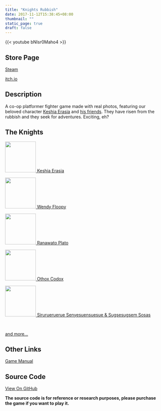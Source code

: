 ```yaml
---
title: "Knights Rubbish"
date: 2017-11-12T15:38:45+08:00
thumbnail: ""
static_page: true
draft: false
---
```


{{< youtube bNIsr0Maho4 >}}

## Store Page
[Steam](https://store.steampowered.com/app/980440)

[itch.io](https://shinerightstudio.itch.io/knights-rubbish)

## Description
A co-op platformer fighter game made with real photos, featuring our beloved character [Keshia Erasia](/knights-rubbish-heroes/keshia-erasia) and [his friends](/knights-rubbish-heroes/the-knights). They have risen from the rubbish and they seek for adventures. Exciting, eh?

## The Knights
[<img src="/knights-rubbish/keshia-erasia.png" width="100px" height="100px"/> Keshia Erasia](/knights-rubbish-heroes/keshia-erasia)

[<img src="/knights-rubbish/wendy-floopy.png" width="100px" height="100px"/> Wendy Floopy](/knights-rubbish-heroes/wendy-floopy)

[<img src="/knights-rubbish/ranawato-plato.png" width="100px" height="100px"/> Ranawato Plato](/knights-rubbish-heroes/ranawato-plato)

[<img src="/knights-rubbish/othox-codox.png" width="100px" height="100px"/> Othox Codox](/knights-rubbish-heroes/othox-codox)

[<img src="/knights-rubbish/bross.png" width="100px" height="100px"/> Sirurueruerue Senyesuensuesue & Sugsesugsem Sosas](/knights-rubbish-heroes/bross)

<br />

[and more...](/knights-rubbish-heroes/the-knights)

## Other Links
[Game Manual](/knights-rubbish/knights-rubbish-manual.pdf)

## Source Code
[View On GitHub](https://github.com/YuChaoGithub/Knights-Rubbish)

**The source code is for reference or research purposes, please purchase the game if you want to play it.**